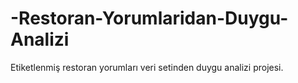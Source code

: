 # -Restoran-Yorumlaridan-Duygu-Analizi
Etiketlenmiş  restoran yorumları veri setinden duygu analizi projesi.
